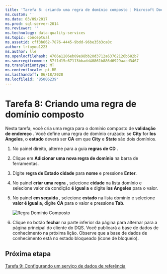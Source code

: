 ```yaml
---
title: 'Tarefa 8: criando uma regra de domínio composto | Microsoft Docs'
ms.custom: ''
ms.date: 03/09/2017
ms.prod: sql-server-2014
ms.reviewer: ''
ms.technology: data-quality-services
ms.topic: conceptual
ms.assetid: cff3b662-7876-4445-9bdd-96be35b3ca0c
author: lrtoyou1223
ms.author: lle
ms.openlocfilehash: 4766a1206eb09e98bb20d3712a63762126b682b7
ms.sourcegitcommit: 57f1d15c67113bbadd40861b886d6929aacd3467
ms.translationtype: MT
ms.contentlocale: pt-BR
ms.lasthandoff: 06/18/2020
ms.locfileid: "85006239"
---
```

# <a name="task-8-creating-a-composite-domain-rule"></a>Tarefa 8: Criando uma regra de domínio composto
  Nesta tarefa, você cria uma regra para o domínio composto de **validação de endereço** . Você define uma regra de domínio cruzado: se **City** for **los Angeles**, o **estado** deverá ser **CA** em que **City** e **State** são dois domínios.  
  
1.  No painel direito, alterne para a guia **regras de CD** .  
  
2.  Clique em **Adicionar uma nova regra de domínio** na barra de ferramentas.  
  
3.  Digite **regra de Estado cidade** para **nome** e pressione **Enter**.  
  
4.  No painel **criar uma regra** , selecione **cidade** na lista domínio e selecione valor da condição **é igual a** e digite **los Angeles** para o valor.  
  
5.  No painel **em seguida** , selecione **estado** na lista domínio e selecione **valor é igual a**, digite **CA** para o valor e pressione **Tab**.  
  
     ![Regra Domínio Composto](../../2014/tutorials/media/et-creatingacompositedomainrule.jpg "Regra Domínio Composto")  
  
6.  Clique no botão **fechar** na parte inferior da página para alternar para a página principal do cliente do DQS. Você publicará a base de dados de conhecimento na próxima lição. Observe que a base de dados de conhecimento está no estado bloqueado (ícone de bloqueio).  
  
## <a name="next-step"></a>Próxima etapa  
 [Tarefa 9: Configurando um serviço de dados de referência](../../2014/tutorials/task-9-configuring-a-reference-data-service.md)  
  
  
